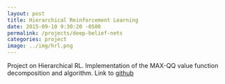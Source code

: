 ```yaml
---
layout: post
title: Hierarchical Reinforcement Learning
date: 2015-09-10 9:30:20 -0500
permalink: /projects/deep-belief-nets
categories: project
image: ../img/hrl.png
---
```

Project on Hierarchical RL. Implementation of the MAX-QQ value function decomposition and algorithm.
Link to [github](https://github.com/blackecho/Hierarchical-Reinforcement-Learning)
